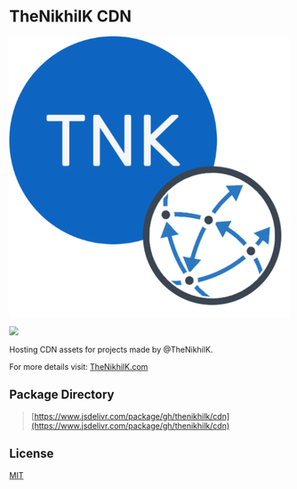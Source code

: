# TheNikhilK CDN

![Logo](logo.png "Logo")

[![](https://data.jsdelivr.com/v1/package/gh/thenikhilk/cdn/badge)](https://www.jsdelivr.com/package/gh/thenikhilk/cdn)

Hosting  CDN assets for projects made by @TheNikhilK.

For more details visit: [TheNikhilK.com](www.thenikhilk.com)

## Package Directory

> [https://www.jsdelivr.com/package/gh/thenikhilk/cdn](https://www.jsdelivr.com/package/gh/thenikhilk/cdn)

## License

[MIT](LICENSE)
